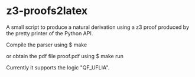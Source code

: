 # z3-proofs2latex

A small script to produce a natural derivation using a z3 proof produced by the pretty printer of the Python API.

Compile the parser using
    $ make

or obtain the pdf file proof.pdf using
    $ make run

Currently it supports the logic "QF_UFLIA".
